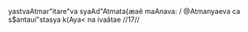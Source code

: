yastvaAtmar"itare"va syaAd"Atmata{æaê maAnava: /
@Atmanyaeva ca s$antauí"stasya k(Aya< na ivaâtae //17//